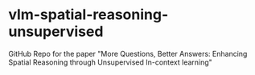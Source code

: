 # vlm-spatial-reasoning-unsupervised
GitHub Repo for the paper "More Questions, Better Answers: Enhancing Spatial Reasoning through Unsupervised In-context learning"
